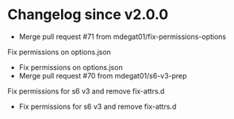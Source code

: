 # Changelog since v2.0.0
- Merge pull request #71 from mdegat01/fix-permissions-options

Fix permissions on options.json 
- Fix permissions on options.json 
- Merge pull request #70 from mdegat01/s6-v3-prep

Fix permissions for s6 v3 and remove fix-attrs.d 
- Fix permissions for s6 v3 and remove fix-attrs.d 
